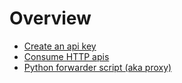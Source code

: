 # Overview

- [Create an api key](./create_api_key.md)
- [Consume HTTP apis](./consume_http_apis.md)
- [Python forwarder script (aka proxy)](./python_forwarder.md)